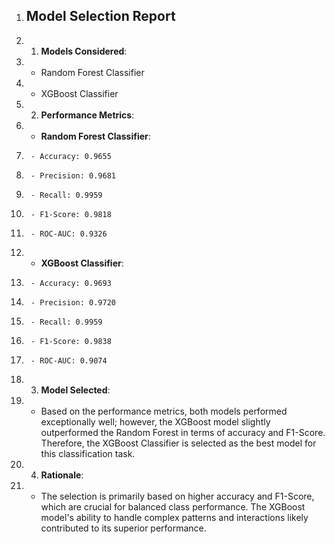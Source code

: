 1. ## Model Selection Report
2. 1. **Models Considered**:
3.    - Random Forest Classifier
4.    - XGBoost Classifier
5. 2. **Performance Metrics**:
6.    - **Random Forest Classifier**:
7.      - Accuracy: 0.9655
8.      - Precision: 0.9681
9.      - Recall: 0.9959
10.      - F1-Score: 0.9818
11.      - ROC-AUC: 0.9326
12.    - **XGBoost Classifier**:
13.      - Accuracy: 0.9693
14.      - Precision: 0.9720
15.      - Recall: 0.9959
16.      - F1-Score: 0.9838
17.      - ROC-AUC: 0.9074
18. 3. **Model Selected**:
19.    - Based on the performance metrics, both models performed exceptionally well; however, the XGBoost model slightly outperformed the Random Forest in terms of accuracy and F1-Score. Therefore, the XGBoost Classifier is selected as the best model for this classification task.
20. 4. **Rationale**:
21.    - The selection is primarily based on higher accuracy and F1-Score, which are crucial for balanced class performance. The XGBoost model's ability to handle complex patterns and interactions likely contributed to its superior performance.
